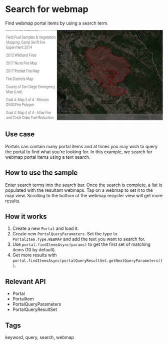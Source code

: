 # Search for webmap

Find webmap portal items by using a search term.

![Image of search for webmap](search-for-webmap.png)

## Use case

Portals can contain many portal items and at times you may wish to query the portal to find what you're looking for. In this example, we search for webmap portal items using a text search.

## How to use the sample

Enter search terms into the search bar. Once the search is complete, a list is populated with the resultant webmaps. Tap on a webmap to set it to the map view. Scrolling to the bottom of the webmap recycler view will get more results.

## How it works

1. Create a new `Portal` and load it.
2. Create new `PortalQueryParameters`. Set the type to `PortalItem.Type.WEBMAP` and add the text you want to search for.
3. Use `portal.findItemsAsync(params)` to get the first set of matching items (10 by default).
4. Get more results with `portal.findItemsAsync(portalQueryResultSet.getNextQueryParameters())`.

## Relevant API

* Portal
* PortalItem
* PortalQueryParameters
* PortalQueryResultSet

## Tags

keyword, query, search, webmap